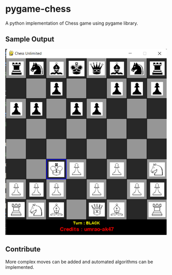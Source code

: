 # pygame-chess
A python implementation of Chess game using pygame library.

## Sample Output
![Sample Output Image](https://github.com/umrao-ak47/pygame-chess/blob/master/output/Game%20Screenshot.png?raw=true "Sample Output")

## Contribute
More complex moves can be added and automated algorithms can be implemented.
